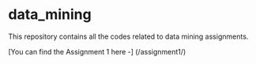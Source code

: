 # data_mining
This repository contains all the codes related to data mining assignments.

[You can find the Assignment 1 here -] (/assignment1/)
